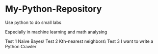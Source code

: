 # My-Python-Repository
Use python to do small labs

Especially in machine learning and math analysing

Test 1 Naive Bayes\\
Test 2 Kth-nearest neighbors\\
Test 3 I want to write a Python Crawler
